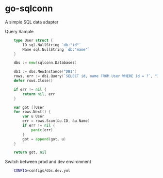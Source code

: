 # go-sqlconn
A simple SQL data adapter

Query Sample
```go
    type User struct {
        ID sql.NullString `db:"id"`
        Name sql.NullString `db:"name"`
    }

    dbs := new(sqlconn.Databases)

    db1 := dbs.NewInstance("DB1")
    rows, err := db1.Query(`SELECT id, name FROM User WHERE id = ?`, "ID1")
    defer rows.Close()

    if err != nil {
        return nil, err
    }

    var got []User
    for rows.Next() {
        var u User
        err = rows.Scan(&u.ID, &u.Name)
        if err != nil {
            panic(err)
        }
        got = append(got, u)
    }

    return got, nil
```

Switch between prod and dev environment
```bash
    CONFIG=configs/dbs.dev.yml
```